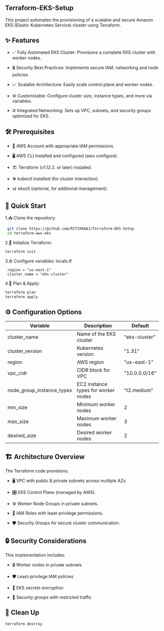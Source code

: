 
## Terraform-EKS-Setup

This project automates the provisioning of a scalable and secure Amazon EKS (Elastic Kubernetes Service) cluster using Terraform.


## ✨ Features

- ✅ Fully Automated EKS Cluster: Provisions a complete EKS cluster with worker nodes.

- 🔒 Security Best Practices: Implements secure IAM, networking and node policies.

- 📈 Scalable Architecture: Easily scale control plane and worker nodes.

- ⚙️ Customizable: Configure cluster size, instance types, and more via variables.

- 🌐 Integrated Networking: Sets up VPC, subnets, and security groups optimized for EKS.

 






## 🛠️ Prerequisites

- 🔑 AWS Account with appropriate IAM permissions.

- 🖥️ AWS CLI installed and configured (aws configure).

- 🏗️ Terraform (v1.12.2. or later) installed.

- ☸️ kubectl installed (for cluster interaction).

- 📊 eksctl (optional, for additional management).
## 🚀 Quick Start

1.📥 Clone the repository:

```bash
 git clone https://github.com/RITIKRAAJ/Terraform-EKS-Setup
 cd terraform-aws-eks
```
2.🔄 Initialize Terraform:

```bash
terraform init  
```
3.⚙️ Configure variables:
   locals.tf
```hcl
 region = "us-east-1"
 cluster_name = "eks-cluster"
```
4.📝 Plan & Apply:

```bash
terraform plan  
terraform apply  
```
## ⚙️ Configuration Options

| Variable        | Description           |       Default        |
|-------------    |-----------------------|----------------------|
| cluster_name    | Name of the EKS cluster| "eks-cluster"                    |
| cluster_version | Kubernetes version     | "1.31"                |
| region          | AWS region             | "us-east-1"                    |
| vpc_cidr        | CIDR block for VPC   |   "10.0.0.0/16"                    |
| node_group_instance_types|EC2 instance types for worker        nodes          |    "t2.medium"                                               
| min_size        |Minimum worker nodes|   2                |
| max_size        |Maximum worker nodes|   3                       | 
| desired_size    |Desired worker nodes|   2                      |


## 🏗️ Architecture Overview
The Terraform code provisions:


- 🖥️ VPC with public & private subnets across multiple AZs.

- 🎛️ EKS Control Plane (managed by AWS).

- ⚙️ Worker Node Groups in private subnets.

- 🔑 IAM Roles with least-privilege permissions.

- 🛡️ Security Groups for secure cluster communication.


## 🔒 Security Considerations
This implementation includes:

- 🔒 Worker nodes in private subnets

- 🛡️ Least-privilege IAM policies

- 🔐 EKS secrets encryption

- 🚦 Security groups with restricted traffic

## 🧹 Clean Up
```hcl
terraform destroy  
```

